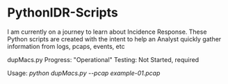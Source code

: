 # PythonIDR-Scripts
I am currently on a journey to learn about Incidence Response. These Python scripts are created with the intent to help an Analyst quickly gather information from logs, pcaps, events, etc 

dupMacs.py
Progress: "Operational"
Testing: Not Started, required

Usage: *python dupMacs.py --pcap example-01.pcap*



